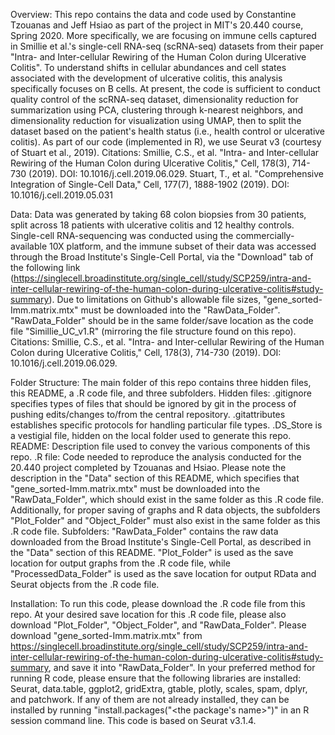 Overview: This repo contains the data and code used by Constantine Tzouanas and Jeff Hsiao as part of the project in MIT's 20.440 course, Spring 2020. More specifically, we are focusing on immune cells captured in Smillie et al.'s single-cell RNA-seq (scRNA-seq) datasets from their paper "Intra- and Inter-cellular Rewiring of the Human Colon during Ulcerative Colitis". To understand shifts in cellular abundances and cell states associated with the development of ulcerative colitis, this analysis specifically focuses on B cells. At present, the code is sufficient to conduct quality control of the scRNA-seq dataset, dimensionality reduction for summarization using PCA, clustering through k-nearest neighbors, and dimensionality reduction for visualization using UMAP, then to split the dataset based on the patient's health status (i.e., health control or ulcerative colitis). As part of our code (implemented in R), we use Seurat v3 (courtesy of Stuart et al., 2019). 
	Citations: 
		Smillie, C.S., et al. "Intra- and Inter-cellular Rewiring of the Human Colon during Ulcerative Colitis," Cell, 178(3), 714-730 (2019). DOI: 10.1016/j.cell.2019.06.029.
		Stuart, T., et al. "Comprehensive Integration of Single-Cell Data," Cell, 177(7), 1888-1902 (2019). DOI: 10.1016/j.cell.2019.05.031

Data: Data was generated by taking 68 colon biopsies from 30 patients, split across 18 patients with ulcerative colitis and 12 healthy controls. Single-cell RNA-sequencing was conducted using the commercially-available 10X platform, and the immune subset of their data was accessed through the Broad Institute's Single-Cell Portal, via the "Download" tab of the following link (https://singlecell.broadinstitute.org/single_cell/study/SCP259/intra-and-inter-cellular-rewiring-of-the-human-colon-during-ulcerative-colitis#study-summary). Due to limitations on Github's allowable file sizes, "gene_sorted-Imm.matrix.mtx" must be downloaded into the "RawData_Folder". "RawData_Folder" should be in the same folder/save location as the code file "Simillie_UC_v1.R" (mirroring the file structure found on this repo). 
	Citations:
		Smillie, C.S., et al. "Intra- and Inter-cellular Rewiring of the Human Colon during Ulcerative Colitis," Cell, 178(3), 714-730 (2019). DOI: 10.1016/j.cell.2019.06.029.

Folder Structure: The main folder of this repo contains three hidden files, this README, a .R code file, and three subfolders. 
	Hidden files: .gitignore specifies types of files that should be ignored by git in the process of pushing edits/changes to/from the central repository. .gitattributes establishes specific protocols for handling particular file types. .DS_Store is a vestigial file, hidden on the local folder used to generate this repo. 
	README: Description file used to convey the various components of this repo. 
	.R file: Code needed to reproduce the analysis conducted for the 20.440 project completed by Tzouanas and Hsiao. Please note the description in the "Data" section of this README, which specifies that "gene_sorted-Imm.matrix.mtx" must be downloaded into the "RawData_Folder", which should exist in the same folder as this .R code file. Additionally, for proper saving of graphs and R data objects, the subfolders "Plot_Folder" and "Object_Folder" must also exist in the same folder as this .R code file. 
	Subfolders: "RawData_Folder" contains the raw data downloaded from the Broad Institute's Single-Cell Portal, as described in the "Data" section of this README. "Plot_Folder" is used as the save location for output graphs from the .R code file, while "ProcessedData_Folder" is used as the save location for output RData and Seurat objects from the .R code file. 


Installation: To run this code, please download the .R code file from this repo. At your desired save location for this .R code file, please also download "Plot_Folder", "Object_Folder", and "RawData_Folder". Please download "gene_sorted-Imm.matrix.mtx" from https://singlecell.broadinstitute.org/single_cell/study/SCP259/intra-and-inter-cellular-rewiring-of-the-human-colon-during-ulcerative-colitis#study-summary, and save it into "RawData_Folder". In your preferred method for running R code, please ensure that the following libraries are installed: Seurat, data.table, ggplot2, gridExtra, gtable, plotly, scales, spam, dplyr, and patchwork. If any of them are not already installed, they can be installed by running "install.packages("<the package's name>")" in an R session command line. This code is based on Seurat v3.1.4. 